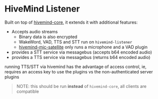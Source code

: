 # HiveMind Listener

Built on top of [hivemind-core](https://github.com/JarbasHiveMind/hivemind-core), it extends it with additional features:
- Accepts audio streams
  - Binary data is also encrypted 
  - WakeWord, VAD, TTS and STT run on `hivemind-listener`
  - [hivemind-mic-satellite](https://github.com/JarbasHiveMind/hivemind-mic-satellite) only runs a microphone and a VAD plugin
- provides a STT service via messagebus (accepts b64 encoded audio)
- provides a TTS service via messagebus (returns b64 encoded audio)

running TTS/STT via hivemind has the advantage of access control, ie, requires an access key to use the plugins vs the non-authenticated server plugins

> NOTE: this should be run **instead** of `hivemind-core`, all clients are compatible 

